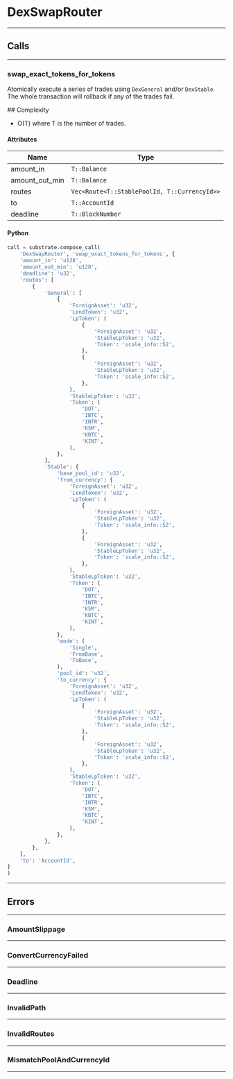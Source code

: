 
# DexSwapRouter

---------
## Calls

---------
### swap_exact_tokens_for_tokens
Atomically execute a series of trades using `DexGeneral` and/or `DexStable`.
The whole transaction will rollback if any of the trades fail.

\#\# Complexity
- O(T) where T is the number of trades.
#### Attributes
| Name | Type |
| -------- | -------- | 
| amount_in | `T::Balance` | 
| amount_out_min | `T::Balance` | 
| routes | `Vec<Route<T::StablePoolId, T::CurrencyId>>` | 
| to | `T::AccountId` | 
| deadline | `T::BlockNumber` | 

#### Python
```python
call = substrate.compose_call(
    'DexSwapRouter', 'swap_exact_tokens_for_tokens', {
    'amount_in': 'u128',
    'amount_out_min': 'u128',
    'deadline': 'u32',
    'routes': [
        {
            'General': [
                {
                    'ForeignAsset': 'u32',
                    'LendToken': 'u32',
                    'LpToken': (
                        {
                            'ForeignAsset': 'u32',
                            'StableLpToken': 'u32',
                            'Token': 'scale_info::52',
                        },
                        {
                            'ForeignAsset': 'u32',
                            'StableLpToken': 'u32',
                            'Token': 'scale_info::52',
                        },
                    ),
                    'StableLpToken': 'u32',
                    'Token': (
                        'DOT',
                        'IBTC',
                        'INTR',
                        'KSM',
                        'KBTC',
                        'KINT',
                    ),
                },
            ],
            'Stable': {
                'base_pool_id': 'u32',
                'from_currency': {
                    'ForeignAsset': 'u32',
                    'LendToken': 'u32',
                    'LpToken': (
                        {
                            'ForeignAsset': 'u32',
                            'StableLpToken': 'u32',
                            'Token': 'scale_info::52',
                        },
                        {
                            'ForeignAsset': 'u32',
                            'StableLpToken': 'u32',
                            'Token': 'scale_info::52',
                        },
                    ),
                    'StableLpToken': 'u32',
                    'Token': (
                        'DOT',
                        'IBTC',
                        'INTR',
                        'KSM',
                        'KBTC',
                        'KINT',
                    ),
                },
                'mode': (
                    'Single',
                    'FromBase',
                    'ToBase',
                ),
                'pool_id': 'u32',
                'to_currency': {
                    'ForeignAsset': 'u32',
                    'LendToken': 'u32',
                    'LpToken': (
                        {
                            'ForeignAsset': 'u32',
                            'StableLpToken': 'u32',
                            'Token': 'scale_info::52',
                        },
                        {
                            'ForeignAsset': 'u32',
                            'StableLpToken': 'u32',
                            'Token': 'scale_info::52',
                        },
                    ),
                    'StableLpToken': 'u32',
                    'Token': (
                        'DOT',
                        'IBTC',
                        'INTR',
                        'KSM',
                        'KBTC',
                        'KINT',
                    ),
                },
            },
        },
    ],
    'to': 'AccountId',
}
)
```

---------
## Errors

---------
### AmountSlippage

---------
### ConvertCurrencyFailed

---------
### Deadline

---------
### InvalidPath

---------
### InvalidRoutes

---------
### MismatchPoolAndCurrencyId

---------